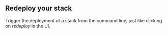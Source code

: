 <!-- post: -->


## Redeploy your stack

Trigger the deployment of a stack from the command line, just like clicking on _redeploy_ in the UI.

